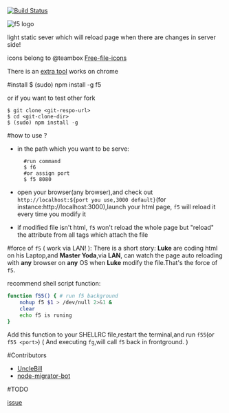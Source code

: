 [![Build Status](https://travis-ci.org/UncleBill/f5.png?branch=master)](https://travis-ci.org/UncleBill/f5)

![f5 logo](http://pic.yupoo.com/island205/CuRETY9c/small.jpg)

 light static sever which will reload page when there are changes in server side!

icons belong to @teambox [Free-file-icons](https://github.com/teambox/Free-file-icons)

There is an [extra tool](https://github.com/UncleBill/crx4f5) works on chrome

#install
    $ (sudo) npm install -g f5

or if you want to test other fork

    $ git clone <git-respo-url>
    $ cd <git-clone-dir>
    $ (sudo) npm install -g

#how to use ?
- in the path which you want to be serve:


        #run command
        $ f6
        #or assign port
        $ f5 8080

- open your browser(any browser),and check out `http://localhost:${port you use,3000 default}`(for instance:http://localhost:3000),launch your html page, `f5` will reload it every time you modify it

- if modified file isn't html, `f5` won't reload the whole page but "reload" the attribute from all tags which attach the file


#force of `f5` ( work via LAN! ):
There is a short story:
**Luke** are coding html on his Laptop,and **Master Yoda**,via **LAN**, can watch the page auto reloading with **any** browser on **any** OS when **Luke** modify the file.That's the force of `f5`.

recommend shell script function:

```sh
function f55() { # run f5 background
    nohup f5 $1 > /dev/null 2>&1 &
    clear
    echo f5 is runing
}
```

Add this function to your SHELLRC file,restart the terminal,and run `f55`(or `f55 <port>`)
( And executing `fg`,will call `f5` back in frontground. )

#Contributors

- [UncleBill](https://github.com/UncleBill)
- [node-migrator-bot](https://github.com/node-migrator-bot)

#TODO

[issue](https://github.com/island205/f5/issues?milestone=1&state=open)
